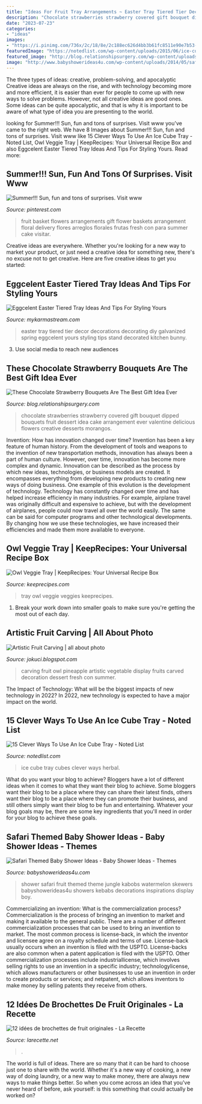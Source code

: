 ```yaml
---
title: "Ideas For Fruit Tray Arrangements ~ Easter Tray Tiered Tier Decor Decorations Decorating Diy Galvanized Spring Eggcelent Yours Styling Tips Stand Decorated Kitchen Bunny"
description: "Chocolate strawberries strawberry covered gift bouquet dipped bouquets fruit dessert idea cake arrangement ever valentine delicious flowers creative desserts morangos"
date: "2023-07-23"
categories:
- "ideas"
images:
- "https://i.pinimg.com/736x/2c/18/8e/2c188ec626d4bb3b61fc8511e90e7b53--fruit-and-floral-arrangements-basket-flower-arrangements.jpg"
featuredImage: "https://notedlist.com/wp-content/uploads/2015/06/ice-cube-tray-ideas/10-ice-cube-tray-ideas.jpg"
featured_image: "http://blog.relationshipsurgery.com/wp-content/uploads/2014/09/10616046_887465401294042_1298313941389356252_n.jpg"
image: "http://www.babyshowerideas4u.com/wp-content/uploads/2014/05/safari-baby-shower-ideas-food-ideas-fruit-kebabs.jpg"
---
```



The three types of ideas: creative, problem-solving, and apocalyptic
Creative ideas are always on the rise, and with technology becoming more and more efficient, it is easier than ever for people to come up with new ways to solve problems. However, not all creative ideas are good ones. Some ideas can be quite apocalyptic, and that is why it is important to be aware of what type of idea you are presenting to the world.

	

		
looking for Summer!!! Sun, fun and tons of surprises. Visit www you've came to the right web. We have 8 Images about Summer!!! Sun, fun and tons of surprises. Visit www like 15 Clever Ways To Use An Ice Cube Tray - Noted List, Owl Veggie Tray | KeepRecipes: Your Universal Recipe Box and also Eggcelent Easter Tiered Tray Ideas And Tips For Styling Yours. Read more:
		
    
## Summer!!! Sun, Fun And Tons Of Surprises. Visit Www

<img loading=lazy src="https://i.pinimg.com/736x/2c/18/8e/2c188ec626d4bb3b61fc8511e90e7b53--fruit-and-floral-arrangements-basket-flower-arrangements.jpg" onerror="this.onerror=null;this.src='https://tse2.mm.bing.net/th?id=OIP.RP1EZ-Hiv3tadZTvIFR3RgHaJ3&amp;pid=15.1';" alt="Summer!!! Sun, fun and tons of surprises. Visit www">

_Source: pinterest.com_

>fruit basket flowers arrangements gift flower baskets arrangement floral delivery flores arreglos florales frutas fresh con para summer cake visitar. 

	

Creative ideas are everywhere. Whether you're looking for a new way to market your product, or just need a creative idea for something new, there's no excuse not to get creative. Here are five creative ideas to get you started: 

    
## Eggcelent Easter Tiered Tray Ideas And Tips For Styling Yours

<img loading=lazy src="https://mykarmastream.com/wp-content/uploads/2018/03/easter-tiered-tray-4-.jpg" onerror="this.onerror=null;this.src='https://tse4.mm.bing.net/th?id=OIP.V4jFhVsrLZeueHVJzw3DeAHaLH&amp;pid=15.1';" alt="Eggcelent Easter Tiered Tray Ideas And Tips For Styling Yours">

_Source: mykarmastream.com_

>easter tray tiered tier decor decorations decorating diy galvanized spring eggcelent yours styling tips stand decorated kitchen bunny. 

	

3. Use social media to reach new audiences

    
## These Chocolate Strawberry Bouquets Are The Best Gift Idea Ever

<img loading=lazy src="http://blog.relationshipsurgery.com/wp-content/uploads/2014/09/10616046_887465401294042_1298313941389356252_n.jpg" onerror="this.onerror=null;this.src='https://tse1.mm.bing.net/th?id=OIP.Ui7RrjNndxznXHU8dPbKJwHaJ4&amp;pid=15.1';" alt="These Chocolate Strawberry Bouquets Are The Best Gift Idea Ever">

_Source: blog.relationshipsurgery.com_

>chocolate strawberries strawberry covered gift bouquet dipped bouquets fruit dessert idea cake arrangement ever valentine delicious flowers creative desserts morangos. 

	

Invention: How has innovation changed over time?
Invention has been a key feature of human history. From the development of tools and weapons to the invention of new transportation methods, innovation has always been a part of human culture. However, over time, innovation has become more complex and dynamic. Innovation can be described as the process by which new ideas, technologies, or business models are created. It encompasses everything from developing new products to creating new ways of doing business.
One example of this evolution is the development of technology. Technology has constantly changed over time and has helped increase efficiency in many industries. For example, airplane travel was originally difficult and expensive to achieve, but with the development of airplanes, people could now travel all over the world easily. The same can be said for computer programs and other technological developments. By changing how we use these technologies, we have increased their efficiencies and made them more available to everyone.

    
## Owl Veggie Tray | KeepRecipes: Your Universal Recipe Box

<img loading=lazy src="https://keeprecipes.com/sites/keeprecipes/files/veggies_2.jpg" onerror="this.onerror=null;this.src='https://tse1.mm.bing.net/th?id=OIP.DeKtq5Y9FdH13X-oibrK1QHaJ2&amp;pid=15.1';" alt="Owl Veggie Tray | KeepRecipes: Your Universal Recipe Box">

_Source: keeprecipes.com_

>tray owl veggie veggies keeprecipes. 

	

1. Break your work down into smaller goals to make sure you're getting the most out of each day. 

    
## Artistic Fruit Carving | All About Photo

<img loading=lazy src="http://4.bp.blogspot.com/-IxeWM1O0yOk/UIIQsKrAI8I/AAAAAAAAGEU/u1VvSkA1Wxc/s1600/fruit_carving_owl-jokuci.jpg" onerror="this.onerror=null;this.src='https://tse1.mm.bing.net/th?id=OIP.TookNueh3xJUX1s2XCrZYwHaJY&amp;pid=15.1';" alt="Artistic Fruit Carving | all about photo">

_Source: jokuci.blogspot.com_

>carving fruit owl pineapple artistic vegetable display fruits carved decoration dessert fresh con summer. 

	

The Impact of Technology: What will be the biggest impacts of new technology in 2022?
In 2022, new technology is expected to have a major impact on the world.

    
## 15 Clever Ways To Use An Ice Cube Tray - Noted List

<img loading=lazy src="https://notedlist.com/wp-content/uploads/2015/06/ice-cube-tray-ideas/10-ice-cube-tray-ideas.jpg" onerror="this.onerror=null;this.src='https://tse3.mm.bing.net/th?id=OIP.kFF-hxQyMwbvbvrYeJp5lgHaLH&amp;pid=15.1';" alt="15 Clever Ways To Use An Ice Cube Tray - Noted List">

_Source: notedlist.com_

>ice cube tray cubes clever ways herbal. 

	

What do you want your blog to achieve?
Bloggers have a lot of different ideas when it comes to what they want their blog to achieve. Some bloggers want their blog to be a place where they can share their latest finds, others want their blog to be a place where they can promote their business, and still others simply want their blog to be fun and entertaining. Whatever your blog goals may be, there are some key ingredients that you'll need in order for your blog to achieve these goals.

    
## Safari Themed Baby Shower Ideas - Baby Shower Ideas - Themes

<img loading=lazy src="http://www.babyshowerideas4u.com/wp-content/uploads/2014/05/safari-baby-shower-ideas-food-ideas-fruit-kebabs.jpg" onerror="this.onerror=null;this.src='https://tse3.mm.bing.net/th?id=OIP.Bbew9QhRBBtuWRka4XXfUwHaLJ&amp;pid=15.1';" alt="Safari Themed Baby Shower Ideas - Baby Shower Ideas - Themes">

_Source: babyshowerideas4u.com_

>shower safari fruit themed theme jungle kabobs watermelon skewers babyshowerideas4u showers kebabs decorations inspirations display boy. 

	

Commercializing an invention: What is the commercialization process?
Commercialization is the process of bringing an invention to market and making it available to the general public. There are a number of different commercialization processes that can be used to bring an invention to market. The most common process is license-back, in which the inventor and licensee agree on a royalty schedule and terms of use. License-back usually occurs when an invention is filed with the USPTO. License-backs are also common when a patent application is filed with the USPTO. Other commercialization processes include industriallicense, which involves selling rights to use an invention in a specific industry; technologylicense, which allows manufacturers or other businesses to use an invention in order to create products or services; and netpatent, which allows inventors to make money by selling patents they receive from others.

    
## 12 Idées De Brochettes De Fruit Originales - La Recette

<img loading=lazy src="http://larecette.net/wp-content/uploads/2015/03/11070737_10152803680807825_9160589441016240271_n.jpg" onerror="this.onerror=null;this.src='https://tse3.mm.bing.net/th?id=OIP.8ebVvk2LQVT_ag74HHXfTQHaLH&amp;pid=15.1';" alt="12 idées de brochettes de fruit originales - La Recette">

_Source: larecette.net_

>. 

	

The world is full of ideas. There are so many that it can be hard to choose just one to share with the world. Whether it's a new way of cooking, a new way of doing laundry, or a new way to make money, there are always new ways to make things better. So when you come across an idea that you've never heard of before, ask yourself: is this something that could actually be worked on?


